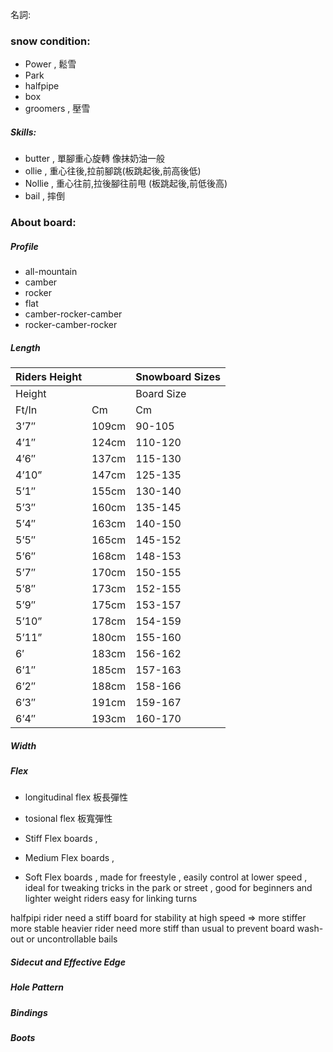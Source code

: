 



 名詞:
### snow condition:
- Power , 鬆雪
- Park
- halfpipe
- box
- groomers , 壓雪


##### Skills:
- butter , 單腳重心旋轉 像抹奶油一般
- ollie , 重心往後,拉前腳跳(板跳起後,前高後低)
- Nollie , 重心往前,拉後腳往前甩 (板跳起後,前低後高)
- bail , 摔倒

### About board:

##### Profile
- all-mountain
- camber
- rocker
- flat
- camber-rocker-camber
- rocker-camber-rocker

##### Length
|Riders Height||Snowboard Sizes|
|---|---|---|
|Height||Board Size|
|Ft/In|Cm|Cm|
|3’7″|109cm|90-105|
|4’1″|124cm|110-120|
|4’6″|137cm|115-130|
|4’10”|147cm|125-135|
|5’1″|155cm|130-140|
|5’3″|160cm|135-145|
|5’4″|163cm|140-150|
|5’5″|165cm|145-152|
|5’6″|168cm|148-153|
|5’7″|170cm|150-155|
|5’8″|173cm|152-155|
|5’9″|175cm|153-157|
|5’10”|178cm|154-159|
|5’11”|180cm|155-160|
|6′|183cm|156-162|
|6’1″|185cm|157-163|
|6’2″|188cm|158-166|
|6’3″|191cm|159-167|
|6’4″|193cm|160-170|
##### Width


##### Flex
- longitudinal flex 板長彈性
- tosional flex 板寬彈性


- Stiff Flex boards ,
- Medium Flex boards ,
- Soft Flex boards , made for freestyle , easily control at lower speed , ideal for  tweaking tricks in the park or street , 
good for beginners and lighter weight riders  easy for linking turns

halfpipi rider need a stiff board for stability at high speed
=> more stiffer more stable
heavier rider need more stiff than usual to prevent board wash-out or uncontrollable bails
##### Sidecut and Effective Edge

##### Hole Pattern


##### Bindings
##### Boots
